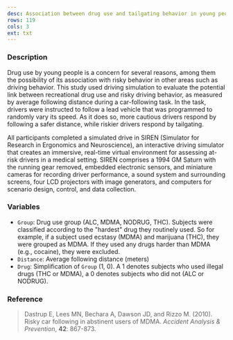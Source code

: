 ```yaml
---
desc: Association between drug use and tailgating behavior in young people
rows: 119
cols: 3
ext: txt
---
```


### Description

Drug use by young people is a concern for several reasons, among them the possibility of its association with risky behavior in other areas such as driving behavior.  This study used driving simulation to evaluate the potential link between recreational drug use and risky driving behavior, as measured by average following distance during a car-following task.  In the task, drivers were instructed to follow a lead vehicle that was programmed to randomly vary its speed.  As it does so, more cautious drivers respond by following a safer distance, while riskier drivers respond by tailgating.

All participants completed a simulated drive in SIREN (Simulator for Research in Ergonomics and Neuroscience), an interactive
driving simulator that creates an immersive, real-time virtual environment for assessing at-risk drivers in a medical setting.  SIREN comprises a 1994 GM Saturn with the running gear removed, embedded electronic sensors, and miniature cameras for recording driver performance, a sound system and surrounding screens, four LCD projectors with image generators, and computers for scenario design, control, and data collection.

### Variables

* `Group`: Drug use group (ALC, MDMA, NODRUG, THC).  Subjects were classified according to the "hardest" drug they routinely used.  So for example, if a subject used ecstasy (MDMA) and marijuana (THC), they were grouped as MDMA.  If they used any drugs harder than MDMA (e.g., cocaine), they were excluded.
* `Distance`: Average following distance (meters)
* `Drug`: Simplification of `Group` (1, 0).  A 1 denotes subjects who used illegal drugs (THC or MDMA), a 0 denotes subjects who did not (ALC or NODRUG).

### Reference

> Dastrup E, Lees MN, Bechara A, Dawson JD, and Rizzo M. (2010).  Risky car following in abstinent users of MDMA.  *Accident Analysis & Prevention*, **42**: 867-873.
